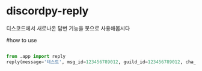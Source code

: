# discordpy-reply
디스코드에서 새로나온 답변 기능을 봇으로 사용해봅시다

#how to use
```py

from .app import reply
reply(message='테스트', msg_id=123456789012, guild_id=123456789012, cha_id=123456789012, bot_token='booooooooooooot_tooooooookeeeeen')
